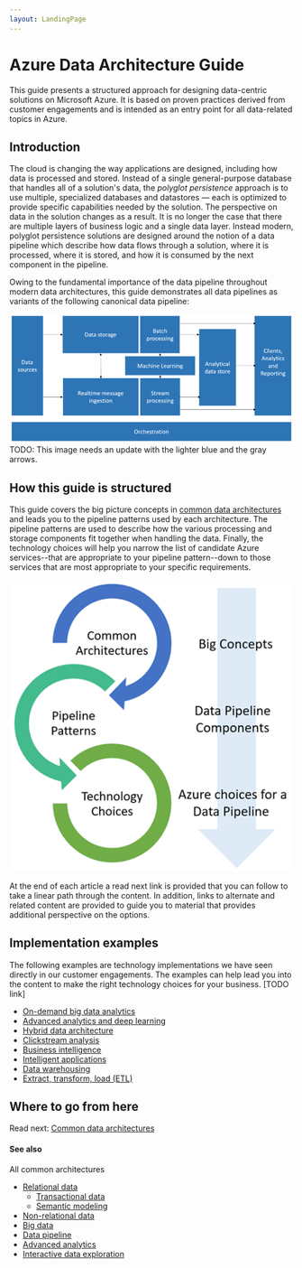 ```yaml
---
layout: LandingPage
---
```


# Azure Data Architecture Guide

This guide presents a structured approach for designing data-centric solutions on Microsoft Azure. It is based on proven practices derived from customer engagements and is intended as an entry point for all data-related topics in Azure. 

## Introduction

The cloud is changing the way applications are designed, including how data is processed and stored. Instead of a single general-purpose database that handles all of a solution's data, the _polyglot persistence_ approach is to use multiple, specialized databases and datastores — each is optimized to provide specific capabilities needed by the solution. The perspective on data in the solution changes as a result. It is no longer the case that there are multiple layers of business logic and a single data layer. Instead modern, polyglot persistence solutions are designed around the notion of a data pipeline which describe how data flows through a solution, where it is processed, where it is stored, and how it is consumed by the next component in the pipeline. 

Owing to the fundamental importance of the data pipeline throughout modern data architectures, this guide demonstrates all data pipelines as variants of the following canonical data pipeline:  

![Overview Data Pipeline](./images/overall-data-pipeline.png)
TODO: This image needs an update with the lighter blue and the gray arrows.

## How this guide is structured

This guide covers the big picture concepts in [common data architectures](./common-architectures/index.md) and leads you to the pipeline patterns used by each architecture. The pipeline patterns are used to describe how the various processing and storage components fit together when handling the data. Finally, the technology choices will help you narrow the list of candidate Azure services--that are appropriate to your pipeline pattern--down to those services that are most appropriate to your specific requirements.

![Overview of the structure of the guide](./images/overview-flowchart.png)

At the end of each article a read next link is provided that you can follow to take a linear path through the content. In addition, links to alternate and related content are provided to guide you to material that provides additional perspective on the options. 

## Implementation examples

The following examples are technology implementations we have seen directly in our customer engagements. The examples can help lead you into the content to make the right technology choices for your business. [TODO link]
- [On-demand big data analytics](./implementation-examples/on-demand-big-data-analytics.md)
- [Advanced analytics and deep learning](./implementation-examples/advanced-analytics-deep-learning.md)
- [Hybrid data architecture](./implementation-examples/hybrid-data-architecture.md)
- [Clickstream analysis](./implementation-examples/clickstream-analysis.md)
- [Business intelligence](./implementation-examples/business-intelligence.md)
- [Intelligent applications](./implementation-examples/intelligent-applications.md)
- [Data warehousing](./implementation-examples/data-warehousing.md)
- [Extract, transform, load (ETL)](./implementation-examples/etl.md)

## Where to go from here
Read next:
[Common data architectures](./common-architectures/index.md)

#### See also

All common architectures
- [Relational data](./common-architectures/relational-data.md)
    - [Transactional data](./common-architectures/relational-data.md#transactional-data)
    - [Semantic modeling](./common-architectures/relational-data.md#semantic-modeling)
- [Non-relational data](./common-architectures/non-relational-data.md)
- [Big data](./common-architectures/big-data.md)
- [Data pipeline](./common-architectures/data-pipeline.md)
- [Advanced analytics](./common-architectures/advanced-analytics.md)
- [Interactive data exploration](./common-architectures/interactive-data-exploration.md)
